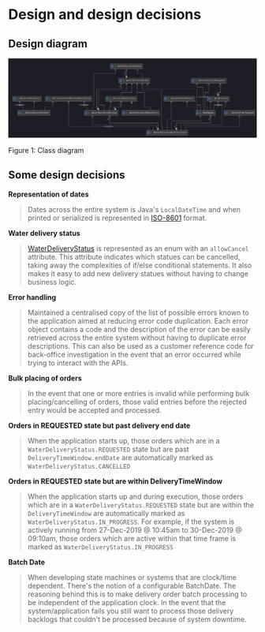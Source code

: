 # Design and design decisions


## Design diagram

![alt text][classDiagram]

Figure 1: Class diagram


## Some design decisions

**Representation of dates**
>Dates across the entire system is Java's `LocalDateTime` and when printed or serialized is represented in [ISO-8601](https://en.wikipedia.org/wiki/ISO_8601) format.

**Water delivery status**
> [WaterDeliveryStatus](src/main/java/com/rubiconwater/codingchallenge/joshluisaac/businessactivities/deliverymanagement/domain/WaterDeliveryStatus.java) is represented as an enum
>with an `allowCancel` attribute. This attribute indicates which statues can be cancelled, taking away the complexities of if/else conditional statements.
> It also makes it easy to add new delivery statues without having to change business logic. 

**Error handling**
>Maintained a centralised copy of the list of possible errors known to the application aimed at reducing error code duplication.
Each error object contains a code and the description of the error can be easily retrieved across the entire system without having to duplicate error descriptions.
This can also be used as a customer reference code for back-office investigation in the event that an error occurred while trying to interact with the APIs.

**Bulk placing of orders**
>In the event that one or more entries is invalid while performing bulk placing/cancelling of orders, those valid entries before the rejected entry would be accepted and processed.

**Orders in REQUESTED state but past delivery end date**
>When the application starts up, those orders which are in a `WaterDeliveryStatus.REQUESTED` state but are past `DeliveryTimeWindow.endDate` 
>are automatically marked as `WaterDeliveryStatus.CANCELLED`

**Orders in REQUESTED state but are within DeliveryTimeWindow**
>When the application starts up and during execution, those orders which are in a `WaterDeliveryStatus.REQUESTED` state but are within the `DeliveryTimeWindow` 
>are automatically marked as `WaterDeliveryStatus.IN_PROGRESS`. For example, if the system is actively running from 27-Dec-2019 @ 10:45am to 30-Dec-2019 @ 09:10am, those orders which are active within 
>that time frame is marked as `WaterDeliveryStatus.IN_PROGRESS`

**Batch Date**
>When developing state machines or systems that are clock/time dependent.
There's the notion of a configurable BatchDate. 
The reasoning behind this is to make delivery order batch processing to be independent of the application clock.
In the event that the system/application fails you still want to process those delivery backlogs that couldn't be processed because of system downtime.

[classDiagram]: screenshots/classDiagram.png "classDiagram"